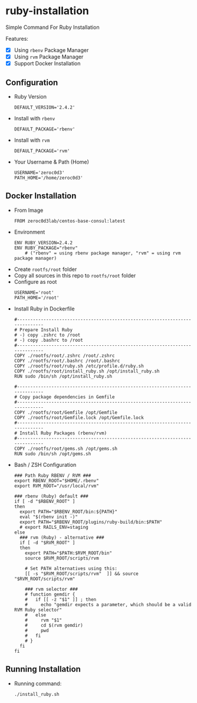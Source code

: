 # ruby-installation
Simple Command For Ruby Installation

Features:
- [X] Using `rbenv` Package Manager
- [X] Using `rvm` Package Manager
- [X] Support Docker Installation

## Configuration
* Ruby Version
   ```
   DEFAULT_VERSION='2.4.2'
   ```
* Install with `rbenv`
   ```
   DEFAULT_PACKAGE='rbenv'
   ```
* Install with `rvm`
   ```
   DEFAULT_PACKAGE='rvm'
   ```
* Your Username & Path (Home)
   ```
   USERNAME='zeroc0d3'
   PATH_HOME='/home/zeroc0d3'
   ```    
   
## Docker Installation
* From Image
   ```
   FROM zeroc0d3lab/centos-base-consul:latest
   ```
* Environment
  ```
  ENV RUBY_VERSION=2.4.2
  ENV RUBY_PACKAGE="rbenv"
      # ("rbenv" = using rbenv package manager, "rvm" = using rvm package manager)
  ```
* Create `rootfs/root` folder
* Copy all sources in this repo to `rootfs/root` folder
* Configure as root 
   ```
   USERNAME='root'
   PATH_HOME='/root'
   ```    
* Install Ruby in Dockerfile
  ```
  #-----------------------------------------------------------------------------
  # Prepare Install Ruby
  # -) copy .zshrc to /root
  # -) copy .bashrc to /root
  #-----------------------------------------------------------------------------
  COPY ./rootfs/root/.zshrc /root/.zshrc
  COPY ./rootfs/root/.bashrc /root/.bashrc
  COPY ./rootfs/root/ruby.sh /etc/profile.d/ruby.sh
  COPY ./rootfs/root/install_ruby.sh /opt/install_ruby.sh
  RUN sudo /bin/sh /opt/install_ruby.sh

  #-----------------------------------------------------------------------------
  # Copy package dependencies in Gemfile
  #-----------------------------------------------------------------------------
  COPY ./rootfs/root/Gemfile /opt/Gemfile
  COPY ./rootfs/root/Gemfile.lock /opt/Gemfile.lock
  #-----------------------------------------------------------------------------
  # Install Ruby Packages (rbenv/rvm)
  #-----------------------------------------------------------------------------
  COPY ./rootfs/root/gems.sh /opt/gems.sh
  RUN sudo /bin/sh /opt/gems.sh
  ```
* Bash / ZSH Configuration
  ```
  ### Path Ruby RBENV / RVM ###
  export RBENV_ROOT="$HOME/.rbenv"
  export RVM_ROOT="/usr/local/rvm"

  ### rbenv (Ruby) default ###
  if [ -d "$RBENV_ROOT" ] 
  then
    export PATH="$RBENV_ROOT/bin:${PATH}"
    eval "$(rbenv init -)"
    export PATH="$RBENV_ROOT/plugins/ruby-build/bin:$PATH"
    # export RAILS_ENV=staging
  else
    ### rvm (Ruby) - alternative ###
    if [ -d "$RVM_ROOT" ] 
    then
      export PATH="$PATH:$RVM_ROOT/bin"
      source $RVM_ROOT/scripts/rvm

      # Set PATH alternatives using this:
      [[ -s "$RVM_ROOT/scripts/rvm"  ]] && source "$RVM_ROOT/scripts/rvm"

      ### rvm selector ###
      # function gemdir {
      #   if [[ -z "$1" ]] ; then
      #     echo "gemdir expects a parameter, which should be a valid RVM Ruby selector"
      #   else
      #     rvm "$1"
      #     cd $(rvm gemdir)
      #     pwd
      #   fi
      # }
    fi 
  fi
  ```
  
## Running Installation
* Running command:
  ```
  ./install_ruby.sh
  ```

